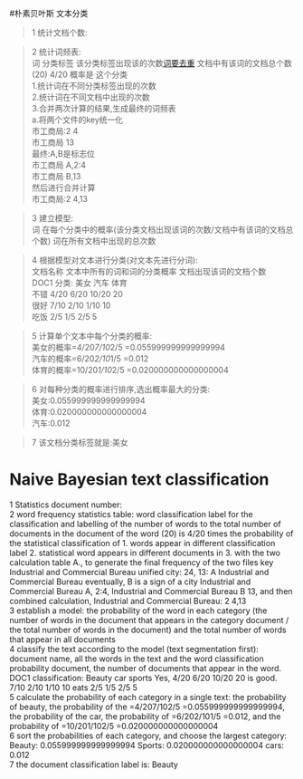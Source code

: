 #朴素贝叶斯 文本分类  
  
>1 统计文档个数:  
  
>2 统计词频表:  
词 分类标签 该分类标签出现该的次数[词要去重](4) 文档中有该词的文档总个数(20)		4/20 概率是 这个分类  
	1.统计词在不同分类标签出现的次数  
	2.统计词在不同文档中出现的次数  
	3.合并两次计算的结果,生成最终的词频表  
		a.将两个文件的key统一化  
		市工商局:2	4  
		市工商局	13  
		最终:A,B是标志位  
		市工商局 A,2:4	  
		市工商局 B,13	  
		然后进行合并计算  
		市工商局:2 4,13  
  
>3 建立模型:  	
	词 在每个分类中的概率(该分类文档出现该词的次数/文档中有该词的文档总个数)	词在所有文档中出现的总次数  
  
>4 根据模型对文本进行分类(对文本先进行分词):  
	文档名称	文本中所有的词和词的分类概率	文档出现该词的文档个数  
	DOC1			分类:   美女  汽车  体育           
			不错		4/20  6/20  10/20	20  
			很好		7/10  2/10  1/10	10  
			吃饭		2/5   1/5   2/5		5  
  
>5 计算单个文本中每个分类的概率:	  
		美女的概率=4/20*7/10*2/5	=0.055999999999999994  
		汽车的概率=6/20*2/10*1/5	=0.012  
		体育的概率=10/20*1/10*2/5	=0.020000000000000004  
  
>6 对每种分类的概率进行排序,选出概率最大的分类:  
		美女:0.055999999999999994  
		体育:0.020000000000000004  
		汽车:0.012  
  
>7 该文档分类标签就是:美女  
  
# Naive Bayesian text classification  
1 Statistics document number:  
2 word frequency statistics table: word classification label for the classification and labelling of the number of words to the total number of documents in the document of the word (20) is 4/20 times the probability of the statistical classification of 1. words appear in different classification label 2. statistical word appears in different documents in 3. with the two calculation table A., to generate the final frequency of the two files key Industrial and Commercial Bureau unified city: 24, 13: A Industrial and Commercial Bureau eventually, B is a sign of a city Industrial and Commercial Bureau A, 2:4, Industrial and Commercial Bureau B 13, and then combined calculation, Industrial and Commercial Bureau: 2 4,13  
3 establish a model: the probability of the word in each category (the number of words in the document that appears in the category document / the total number of words in the document) and the total number of words that appear in all documents  
4 classify the text according to the model (text segmentation first): document name, all the words in the text and the word classification probability document, the number of documents that appear in the word. DOC1 classification: Beauty car sports
Yes, 4/20 6/20 10/20 20 is good. 7/10 2/10 1/10 10 eats 2/5 1/5 2/5 5  
5 calculate the probability of each category in a single text: the probability of beauty, the probability of the =4/207/102/5 =0.055999999999999994, the probability of the car, the probability of =6/202/101/5 =0.012, and the probability of =10/201/102/5 =0.020000000000000004  
6 sort the probabilities of each category, and choose the largest category: Beauty: 0.055999999999999994 Sports: 0.020000000000000004 cars: 0.012  
7 the document classification label is: Beauty  
